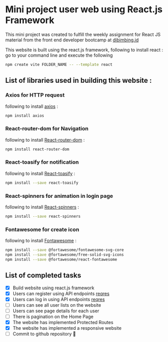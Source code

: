 # Mini project user web using React.js Framework

This mini project was created to fulfill the weekly assignment for React JS material from the front end developer bootcamp at [dibimbing.id](https://dibimbing.id)

This website is built using the react.js framework, following to install react : go to your command line and execute the following

```bash
npm create vite FOLDER_NAME -- --template react
```

## List of libraries used in building this website :

### Axios for HTTP request

following to install [axios](https://axios-http.com/) :

```bash
npm install axios
```

### React-router-dom for Navigation

following to install [React-router-dom](https://reactrouter.com/) :

```bash
npm install react-router-dom
```

### React-toasify for notification

following to install [React-toasify](https://www.npmjs.com/package/react-toastify) :

```bash
npm install --save react-toasify
```

### React-spinners for animation in login page

following to install [React-spinners](https://www.npmjs.com/package/react-spinners) :

```bash
npm install --save react-spinners
```

### Fontawesome for create icon

following to install [Fontawesome](https://fontawesome.com/) :

```bash
npm install --save @fortawesome/fontawesome-svg-core
npm install --save @fortawesome/free-solid-svg-icons
npm install --save @fortawesome/react-fontawesome
```

## List of completed tasks

-   [x] Build website using react.js framework
-   [x] Users can register using API endpoints [reqres](https://reqres.in/)
-   [x] Users can log in using API endpoints [reqres](https://reqres.in/)
-   [ ] Users can see all user lists on the website
-   [ ] Users can see page details for each user
-   [ ] There is pagination on the Home Page
-   [x] The website has implemented Protected Routes
-   [x] The website has implemented a responsive website
-   [ ] Commit to github repository :tada:

